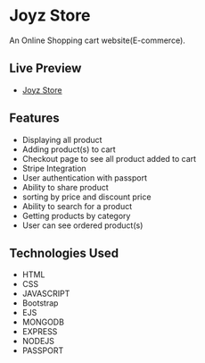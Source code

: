 
# Joyz Store

An Online Shopping cart website(E-commerce).

## Live Preview

- [Joyz Store](https://joyz-store.onrender.com/)


## Features

- Displaying all product
- Adding product(s) to cart
- Checkout page to see all product added to cart
- Stripe Integration
- User authentication with passport
- Ability to share product
- sorting by price and discount price
- Ability to search for a product
- Getting products by category
- User can see ordered product(s)

## Technologies Used

- HTML
- CSS
- JAVASCRIPT
- Bootstrap
- EJS
- MONGODB
- EXPRESS
- NODEJS
- PASSPORT


